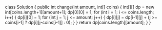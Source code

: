 class Solution {
public int change(int amount, int[] coins) {
int[][] dp = new int[coins.length+1][amount+1];
dp[0][0] = 1;
for (int i = 1; i <= coins.length; i++) {
dp[i][0] = 1;
for (int j = 1; j <= amount; j++) {
dp[i][j] = dp[i-1][j] + (j >= coins[i-1] ? dp[i][j-coins[i-1]] : 0);
}
}
return dp[coins.length][amount];
}
}
​